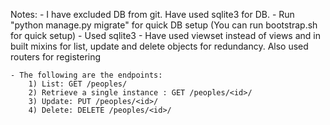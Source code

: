 Notes:
	- I have excluded DB from git. Have used sqlite3 for DB.
	- Run "python manage.py migrate" for quick DB setup
	(You can run bootstrap.sh for quick setup)
	- Used sqlite3
 	- Have used viewset instead of views and in built mixins for list, update and delete objects for redundancy. Also used routers for registering

 	- The following are the endpoints:
 		1) List: GET /peoples/
 		2) Retrieve a single instance : GET /peoples/<id>/
 		3) Update: PUT /peoples/<id>/
 		4) Delete: DELETE /peoples/<id>/